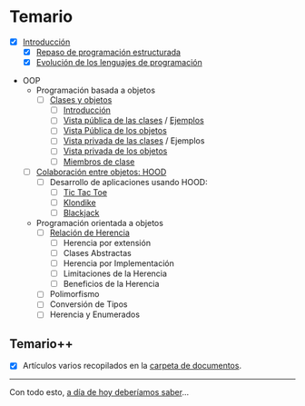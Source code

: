 # Temario

- [x] [Introducción](introduccion.md)
  - [x] [Repaso de programación estructurada](https://github.com/mmasias/23-24-prg1/blob/main/temario/README.md)
  - [x] [Evolución de los lenguajes de programación](evolucion.md)
- OOP
  - Programación basada a objetos
    - [ ] [Clases y objetos](clasesObjetos.md)
      - [ ] [Introducción](introVistas.md)
      - [ ] [Vista pública de las clases](vistaPublicaClases.md) / [Ejemplos](vistaPublicaClasesEjemplos.md)
      - [ ] [Vista Pública de los objetos](vistaPublicaObjetos.md)
      - [ ] [Vista privada de las clases](vistaPrivadaClases.md) / Ejemplos
      - [ ] [Vista privada de los objetos](vistaPrivadaObjetos.md)
      - [ ] [Miembros de clase](miembrosClase.md)
  - [ ] [Colaboración entre objetos: HOOD](hood.md)
    - [ ] Desarrollo de aplicaciones usando HOOD:
      - [ ] [Tic Tac Toe](https://github.com/mmasias/tictactoe/blob/main/README.md)
      - [ ] [Klondike](https://github.com/mmasias/23-24-pyKlondike)
      - [ ] [Blackjack](https://github.com/mmasias/23-24-pyKlondike/tree/XXI)
  - Programación orientada a objetos
    - [ ] [Relación de Herencia](herencia.md)
      - [ ] Herencia por extensión
      - [ ] Clases Abstractas
      - [ ] Herencia por Implementación
      - [ ] Limitaciones de la Herencia
      - [ ] Beneficios de la Herencia
    - [ ] Polimorfismo
    - [ ] Conversión de Tipos
    - [ ] Herencia y Enumerados

## Temario++

- [x] Artículos varios recopilados en la [carpeta de documentos](/documentos/README.md).

---

Con todo esto, [a día de hoy deberíamos saber](aDiaDeHoy.md)...
